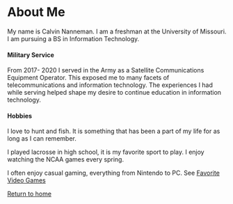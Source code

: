
# About Me

My name is Calvin Nanneman. I am a freshman at the University of Missouri. I am pursuing a BS in Information Technology.

#### Military Service
From 2017- 2020 I served in the Army as a Satellite Communications Equipment Operator. This exposed me to many facets of telecommunications and information technology. The experiences I had while serving helped shape my desire to continue education in information technology.

#### Hobbies
I love to hunt and fish. It is something that has been a part of my life for as long as I can remember. 

I played lacrosse in high school, it is my favorite sport to play. I enjoy watching the NCAA games every spring.

I often enjoy casual gaming, everything from Nintendo to PC.
See [Favorite Video Games](https://github.com/CalvinNanneman/INFOTC-1000-Final/blob/main/Favorite%20Video%20Games.md#favorite-video-games)


[Return to home](https://github.com/CalvinNanneman/INFOTC-1000-Final/blob/main/README.md#welcome-to-calvins-infotc-1000-final-project) 
